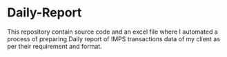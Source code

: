 # Daily-Report
This repository contain source code and an excel file where I automated a process of preparing Daily report of IMPS transactions data of my client as per their requirement and format.
